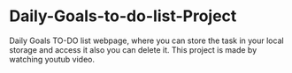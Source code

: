 # Daily-Goals-to-do-list-Project

Daily Goals TO-DO list webpage, where you can store the task in your local storage and access it also you can delete it. This project is made by watching youtub video.
